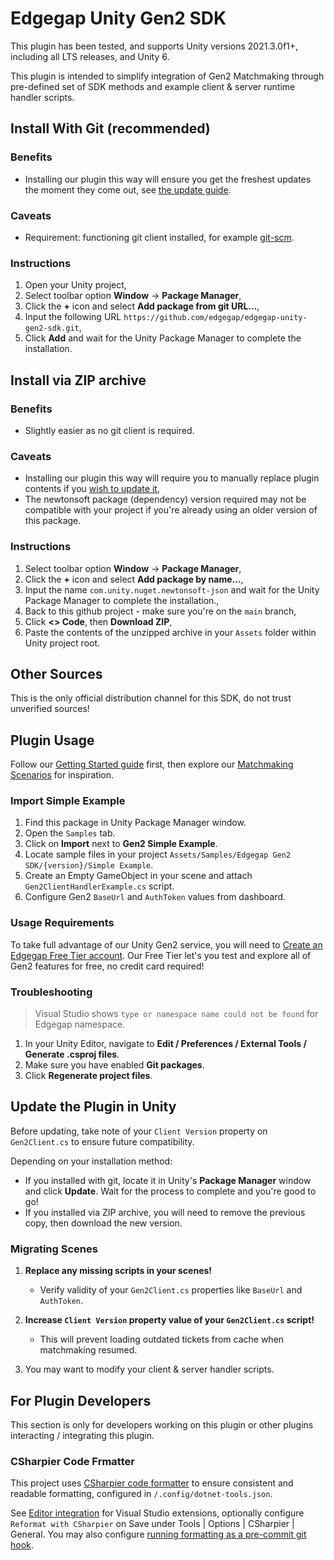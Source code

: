 # Edgegap Unity Gen2 SDK

This plugin has been tested, and supports Unity versions 2021.3.0f1+, including all LTS releases, and Unity 6.

This plugin is intended to simplify integration of Gen2 Matchmaking through pre-defined set of SDK methods and example client & server runtime handler scripts.

## Install With Git (recommended)

### Benefits

- Installing our plugin this way will ensure you get the freshest updates the moment they come out, see [the update guide](#update-the-plugin-in-unity).

### Caveats

- Requirement: functioning git client installed, for example [git-scm](https://git-scm.com/).

### Instructions

1. Open your Unity project,
2. Select toolbar option **Window** -> **Package Manager**,
3. Click the **+** icon and select **Add package from git URL...**,
4. Input the following URL `https://github.com/edgegap/edgegap-unity-gen2-sdk.git`,
5. Click **Add** and wait for the Unity Package Manager to complete the installation.

## Install via ZIP archive

### Benefits

- Slightly easier as no git client is required.

### Caveats

- Installing our plugin this way will require you to manually replace plugin contents if you [wish to update it](#update-the-plugin-in-unity),
- The newtonsoft package (dependency) version required may not be compatible with your project if you're already using an older version of this package.

### Instructions

1. Select toolbar option **Window** -> **Package Manager**,
2. Click the **+** icon and select **Add package by name...**,
3. Input the name `com.unity.nuget.newtonsoft-json` and wait for the Unity Package Manager to complete the installation.,
4. Back to this github project - make sure you're on the `main` branch,
5. Click **<> Code**, then **Download ZIP**,
6. Paste the contents of the unzipped archive in your `Assets` folder within Unity project root.

## Other Sources

This is the only official distribution channel for this SDK, do not trust unverified sources!

## Plugin Usage

Follow our [Getting Started guide](/404) first, then explore our [Matchmaking Scenarios](/404) for inspiration.

### Import Simple Example

1. Find this package in Unity Package Manager window.
2. Open the `Samples` tab.
3. Click on **Import** next to **Gen2 Simple Example**.
4. Locate sample files in your project `Assets/Samples/Edgegap Gen2 SDK/{version}/Simple Example`.
5. Create an Empty GameObject in your scene and attach `Gen2ClientHandlerExample.cs` script.
6. Configure Gen2 `BaseUrl` and `AuthToken` values from dashboard.

### Usage Requirements

To take full advantage of our Unity Gen2 service, you will need to [Create an Edgegap Free Tier account](https://app.edgegap.com/auth/register). Our Free Tier let's you test and explore all of Gen2 features for free, no credit card required!

### Troubleshooting

> Visual Studio shows `type or namespace name could not be found` for Edgegap namespace.
1. In your Unity Editor, navigate to **Edit / Preferences / External Tools / Generate .csproj files**.
2. Make sure you have enabled **Git packages**.
3. Click **Regenerate project files**.

## Update the Plugin in Unity

Before updating, take note of your `Client Version` property on `Gen2Client.cs` to ensure future compatibility.

Depending on your installation method:

- If you installed with git, locate it in Unity's **Package Manager** window and click **Update**. Wait for the process to complete and you're good to go!
- If you installed via ZIP archive, you will need to remove the previous copy, then download the new version.

### Migrating Scenes

1. **Replace any missing scripts in your scenes!**

   - Verify validity of your `Gen2Client.cs` properties like `BaseUrl` and `AuthToken`.

2. **Increase `Client Version` property value of your `Gen2Client.cs` script!**

   - This will prevent loading outdated tickets from cache when matchmaking resumed.

3. You may want to modify your client & server handler scripts.

## For Plugin Developers

This section is only for developers working on this plugin or other plugins interacting / integrating this plugin.

### CSharpier Code Frmatter

This project uses [CSharpier code formatter](https://csharpier.com/) to ensure consistent and readable formatting, configured in `/.config/dotnet-tools.json`.

See [Editor integration](https://csharpier.com/docs/Editors) for Visual Studio extensions, optionally configure `Reformat with CSharpier` on Save under Tools | Options | CSharpier | General. You may also configure [running formatting as a pre-commit git hook](https://csharpier.com/docs/Pre-commit).
